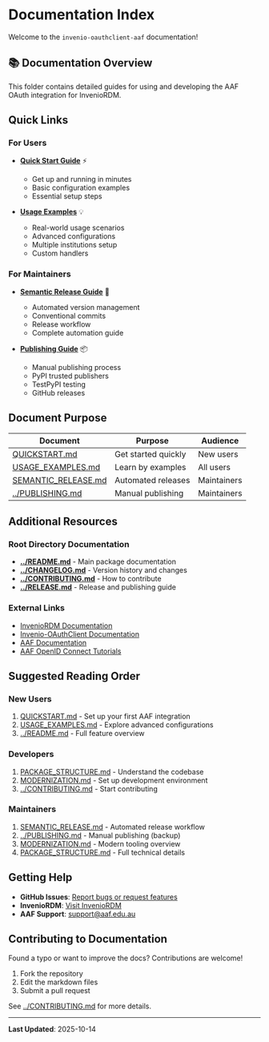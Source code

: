 # Documentation Index

Welcome to the `invenio-oauthclient-aaf` documentation!

## 📚 Documentation Overview

This folder contains detailed guides for using and developing the AAF OAuth integration for InvenioRDM.

## Quick Links

### For Users

- **[Quick Start Guide](QUICKSTART.md)** ⚡

  - Get up and running in minutes
  - Basic configuration examples
  - Essential setup steps

- **[Usage Examples](USAGE_EXAMPLES.md)** 💡
  - Real-world usage scenarios
  - Advanced configurations
  - Multiple institutions setup
  - Custom handlers

### For Maintainers

- **[Semantic Release Guide](SEMANTIC_RELEASE.md)** 🤖

  - Automated version management
  - Conventional commits
  - Release workflow
  - Complete automation guide

- **[Publishing Guide](../PUBLISHING.md)** 📦
  - Manual publishing process
  - PyPI trusted publishers
  - TestPyPI testing
  - GitHub releases

## Document Purpose

| Document                                   | Purpose             | Audience    |
| ------------------------------------------ | ------------------- | ----------- |
| [QUICKSTART.md](QUICKSTART.md)             | Get started quickly | New users   |
| [USAGE_EXAMPLES.md](USAGE_EXAMPLES.md)     | Learn by examples   | All users   |
| [SEMANTIC_RELEASE.md](SEMANTIC_RELEASE.md) | Automated releases  | Maintainers |
| [../PUBLISHING.md](../PUBLISHING.md)       | Manual publishing   | Maintainers |

## Additional Resources

### Root Directory Documentation

- **[../README.md](../README.md)** - Main package documentation
- **[../CHANGELOG.md](../CHANGELOG.md)** - Version history and changes
- **[../CONTRIBUTING.md](../CONTRIBUTING.md)** - How to contribute
- **[../RELEASE.md](../RELEASE.md)** - Release and publishing guide

### External Links

- [InvenioRDM Documentation](https://inveniordm.docs.cern.ch/)
- [Invenio-OAuthClient Documentation](https://invenio-oauthclient.readthedocs.io/)
- [AAF Documentation](https://aaf.edu.au/)
- [AAF OpenID Connect Tutorials](https://tutorials.aaf.edu.au/openid-connect-series/01-overview)

## Suggested Reading Order

### New Users

1. [QUICKSTART.md](QUICKSTART.md) - Set up your first AAF integration
2. [USAGE_EXAMPLES.md](USAGE_EXAMPLES.md) - Explore advanced configurations
3. [../README.md](../README.md) - Full feature overview

### Developers

1. [PACKAGE_STRUCTURE.md](PACKAGE_STRUCTURE.md) - Understand the codebase
2. [MODERNIZATION.md](MODERNIZATION.md) - Set up development environment
3. [../CONTRIBUTING.md](../CONTRIBUTING.md) - Start contributing

### Maintainers

1. [SEMANTIC_RELEASE.md](SEMANTIC_RELEASE.md) - Automated release workflow
2. [../PUBLISHING.md](../PUBLISHING.md) - Manual publishing (backup)
3. [MODERNIZATION.md](MODERNIZATION.md) - Modern tooling overview
4. [PACKAGE_STRUCTURE.md](PACKAGE_STRUCTURE.md) - Full technical details

## Getting Help

- **GitHub Issues**: [Report bugs or request features](https://github.com/aus-plant-phenomics-network/invenio-oauthclient-aaf/issues)
- **InvenioRDM**: [Visit InvenioRDM](https://github.com/inveniosoftware/invenio-app-rdm)
- **AAF Support**: support@aaf.edu.au

## Contributing to Documentation

Found a typo or want to improve the docs? Contributions are welcome!

1. Fork the repository
2. Edit the markdown files
3. Submit a pull request

See [../CONTRIBUTING.md](../CONTRIBUTING.md) for more details.

---

**Last Updated**: 2025-10-14
